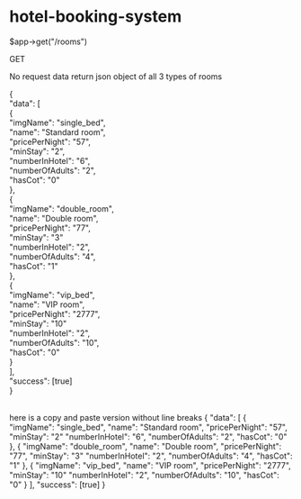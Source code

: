 # hotel-booking-system
$app->get("/rooms")

GET

No request data
return json object of all 3 types of rooms 


{<br>
  "data": [<br>
    {<br>
      "imgName": "single_bed",<br>
      "name": "Standard room",<br>
      "pricePerNight": "57",<br>
      "minStay": "2",<br>
      "numberInHotel": "6",<br>
      "numberOfAdults": "2",<br>
      "hasCot": "0"<br>
    },<br>
    {<br>
      "imgName": "double_room",<br>
      "name": "Double room",<br>
      "pricePerNight": "77",<br>
      "minStay": "3"<br>
      "numberInHotel": "2",<br>
      "numberOfAdults": "4",<br>
      "hasCot": "1"<br>
    },<br>
    {<br>
      "imgName": "vip_bed",<br>
      "name": "VIP room",<br>
      "pricePerNight": "2777",<br>
      "minStay": "10"<br>
      "numberInHotel": "2",<br>
      "numberOfAdults": "10",<br>
      "hasCot": "0"<br>
    }<br>
  ],<br>
  "success": [true]<br>
}<br>
<br>

here is a copy and paste version without line breaks
{
  "data": [
    {
      "imgName": "single_bed",
      "name": "Standard room",
      "pricePerNight": "57",
      "minStay": "2"
      "numberInHotel": "6",
      "numberOfAdults": "2",
      "hasCot": "0"
    },
    {
      "imgName": "double_room",
      "name": "Double room",
      "pricePerNight": "77",
      "minStay": "3"
      "numberInHotel": "2",
      "numberOfAdults": "4",
      "hasCot": "1"
    },
    {
      "imgName": "vip_bed",
      "name": "VIP room",
      "pricePerNight": "2777",
      "minStay": "10"
      "numberInHotel": "2",
      "numberOfAdults": "10",
      "hasCot": "0"
    }
  ],
  "success": [true]
}
